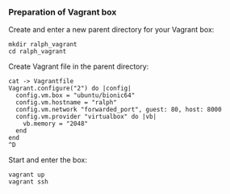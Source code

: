 ### Preparation of Vagrant box

Create and enter a new parent directory for your Vagrant box:

    mkdir ralph_vagrant
    cd ralph_vagrant

Create Vagrant file in the parent directory:

    cat -> Vagrantfile
    Vagrant.configure("2") do |config|
      config.vm.box = "ubuntu/bionic64"
      config.vm.hostname = "ralph"
      config.vm.network "forwarded_port", guest: 80, host: 8000
      config.vm.provider "virtualbox" do |vb|
        vb.memory = "2048"
      end
    end
    ^D

Start and enter the box:

    vagrant up
    vagrant ssh
